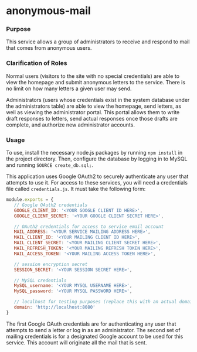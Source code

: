 # anonymous-mail

### Purpose
This service allows a group of administrators to receive and respond to mail that comes from anonymous users.

### Clarification of Roles

Normal users (visitors to the site with no special credentials) are able to view the homepage and submit anonymous letters to the service. There is no limit on how many letters a given user may send.

Administrators (users whose credentials exist in the system database under the administrators table) are able to view the homepage, send letters, as well as viewing the administrator portal. This portal allows them to write draft responses to letters, send actual responses once those drafts are complete, and authorize new administrator accounts.


### Usage

To use, install the necessary node.js packages by running `npm install` in the project directory. Then, configure the database by logging in to MySQL and running `SOURCE create_db.sql;`.

This application uses Google OAuth2 to securely authenticate any user that attempts to use it. For access to these services, you will need a credentials file called `credentials.js`. It must take the following form:

```javascript
module.exports = {
   // Google OAuth2 credentials 
   GOOGLE_CLIENT_ID: '<YOUR GOOGLE CLIENT ID HERE>',
   GOOGLE_CLIENT_SECRET: '<YOUR GOOGLE CLIENT SECRET HERE>',

   // OAuth2 credentials for access to service email account
   MAIL_ADDRESS: '<YOUR SERVICE MAILING ADDRESS HERE>',
   MAIL_CLIENT_ID: '<YOUR MAILING CLIENT ID HERE>',
   MAIL_CLIENT_SECRET: '<YOUR MAILING CLIENT SECRET HERE>',
   MAIL_REFRESH_TOKEN: '<YOUR MAILING REFRESH TOKEN HERE>',
   MAIL_ACCESS_TOKEN: '<YOUR MAILING ACCESS TOKEN HERE>',

   // session encryption secret
   SESSION_SECRET: '<YOUR SESSION SECRET HERE>',

   // MySQL credentials
   MySQL_username: '<YOUR MYSQL USERNAME HERE>',
   MySQL_password: '<YOUR MYSQL PASSWORD HERE>',

   // localhost for testing purposes (replace this with an actual domain)
   domain: 'http://localhost:8080'
}
```

The first Google OAuth credentials are for authenticating any user that attempts to send a letter or log in as an administrator. The second set of mailing credentials is for a designated Google account to be used for this service. This account will originate all the mail that is sent. 

